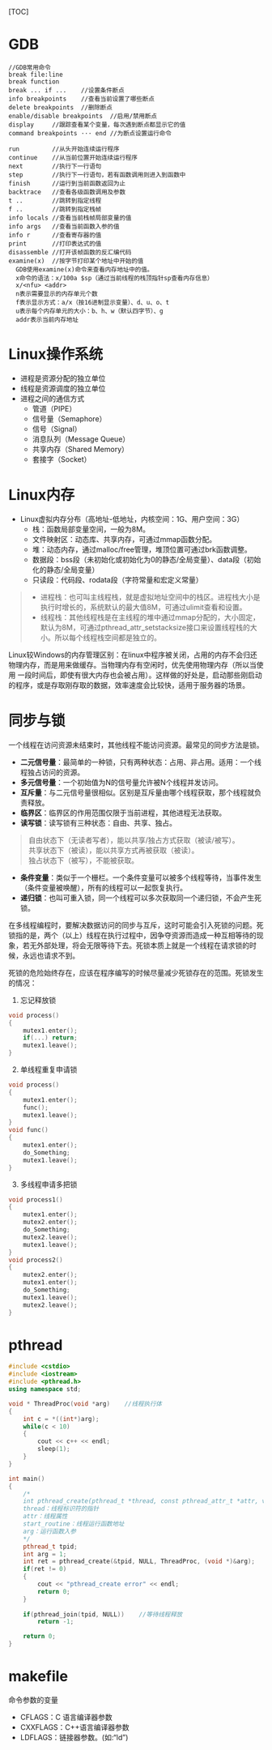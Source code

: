 [TOC]

# GDB
```
//GDB常用命令
break file:line
break function
break ... if ...	//设置条件断点
info breakpoints	//查看当前设置了哪些断点
delete breakpoints	//删除断点
enable/disable breakpoints	//启用/禁用断点
display		//跟踪查看某个变量，每次遇到断点都显示它的值
command	breakpoints ··· end	//为断点设置运行命令

run			//从头开始连续运行程序
continue	//从当前位置开始连续运行程序
next		//执行下一行语句
step		//执行下一行语句，若有函数调用则进入到函数中
finish		//运行到当前函数返回为止
backtrace	//查看各级函数调用及参数
t ..		//跳转到指定线程
f ..		//跳转到指定栈帧
info locals	//查看当前栈帧局部变量的值
info args	//查看当前函数入参的值
info r		//查看寄存器的值
print		//打印表达式的值
disassemble //打开该帧函数的反汇编代码
examine(x)	//按字节打印某个地址中开始的值
  GDB使用examine(x)命令来查看内存地址中的值。
  x命令的语法：x/100a $sp（通过当前线程的栈顶指针sp查看内存信息）
  x/<nfu> <addr>
  n表示需要显示的内存单元个数
  f表示显示方式：a/x（按16进制显示变量）、d、u、o、t
  u表示每个内存单元的大小：b、h、w（默认四字节）、g
  addr表示当前内存地址
```

# Linux操作系统
* 进程是资源分配的独立单位
* 线程是资源调度的独立单位
* 进程之间的通信方式
    * 管道（PIPE）
    * 信号量（Semaphore）
    * 信号（Signal）
    * 消息队列（Message Queue）
    * 共享内存（Shared Memory）
    * 套接字（Socket）



# Linux内存

* Linux虚拟内存分布（高地址-低地址，内核空间：1G、用户空间：3G）
    * 栈：函数局部变量空间，一般为8M。
    * 文件映射区：动态库、共享内存，可通过mmap函数分配。
    * 堆：动态内存，通过malloc/free管理，堆顶位置可通过brk函数调整。
    * 数据段：bss段（未初始化或初始化为0的静态/全局变量）、data段（初始化的静态/全局变量）
    * 只读段：代码段、rodata段（字符常量和宏定义常量）

> * 进程栈：也可叫主线程栈，就是虚拟地址空间中的栈区。进程栈大小是执行时增长的，系统默认的最大值8M，可通过ulimit查看和设置。
> * 线程栈：其他线程栈是在主线程的堆中通过mmap分配的，大小固定，默认为8M，可通过pthread_attr_setstacksize接口来设置线程栈的大小。所以每个线程栈空间都是独立的。


Linux较Windows的内存管理区别：在linux中程序被关闭，占用的内存不会归还物理内存，而是用来做缓存。当物理内存有空闲时，优先使用物理内存（所以当使用 一段时间后，即使有很大内存也会被占用）。这样做的好处是，启动那些刚启动的程序，或是存取刚存取的数据，效率速度会比较快，适用于服务器的场景。



# 同步与锁
一个线程在访问资源未结束时，其他线程不能访问资源。最常见的同步方法是锁。
* **二元信号量**：最简单的一种锁，只有两种状态：占用、非占用。适用：一个线程独占访问的资源。
* **多元信号量**：一个初始值为N的信号量允许被N个线程并发访问。
* **互斥量**：与二元信号量很相似。区别是互斥量由哪个线程获取，那个线程就负责释放。
* **临界区**：临界区的作用范围仅限于当前进程，其他进程无法获取。
* **读写锁**：读写锁有三种状态：自由、共享、独占。
> 自由状态下（无读者写者），能以共享/独占方式获取（被读/被写）。  
> 共享状态下（被读），能以共享方式再被获取（被读）。  
> 独占状态下（被写），不能被获取。  
* **条件变量**：类似于一个栅栏。一个条件变量可以被多个线程等待，当事件发生（条件变量被唤醒），所有的线程可以一起恢复执行。
* **递归锁**：也叫可重入锁，同一个线程可以多次获取同一个递归锁，不会产生死锁。

在多线程编程时，要解决数据访问的同步与互斥，这时可能会引入死锁的问题。死锁指的是，两个（以上）线程在执行过程中，因争夺资源而造成一种互相等待的现象，若无外部处理，将会无限等待下去。死锁本质上就是一个线程在请求锁的时候，永远也请求不到。

死锁的危险始终存在，应该在程序编写的时候尽量减少死锁存在的范围。死锁发生的情况：  
1. 忘记释放锁
```c++
void process()
{
    mutex1.enter();
    if(...)	return;
    mutex1.leave();
} 
```
2. 单线程重复申请锁
```c++
void process()
{
    mutex1.enter();
    func();
    mutex1.leave();
} 
void func()
{
    mutex1.enter();
    do_Something;
    mutex1.leave();
}
```
3. 多线程申请多把锁
```c++
void process1()
{
    mutex1.enter();
    mutex2.enter();
    do_Something;
    mutex2.leave();
    mutex1.leave();
}
void process2()
{
    mutex2.enter();
    mutex1.enter();
    do_Something;
    mutex1.leave();
    mutex2.leave();
}
```


# pthread
```c++
#include <cstdio>
#include <iostream>
#include <pthread.h>
using namespace std;

void * ThreadProc(void *arg)	//线程执行体
{
	int c = *((int*)arg);
	while(c < 10)
	{
		cout << c++ << endl;
		sleep(1);
	}
}

int main()
{
    /*
    int pthread_create(pthread_t *thread, const pthread_attr_t *attr, void *(*start_routine) (void *), void *arg);
    thread：线程标识符的指针
    attr：线程属性
    start_routine：线程运行函数地址
    arg：运行函数入参
    */
	pthread_t tpid;
	int arg = 1;
	int ret = pthread_create(&tpid, NULL, ThreadProc, (void *)&arg);
	if(ret != 0)
	{
		cout << "pthread_create error" << endl;
		return 0;
	}
	
	if(pthread_join(tpid, NULL))	//等待线程释放
		return -1;

	return 0;
}
```

# makefile

命令参数的变量

- CFLAGS：C 语言编译器参数
- CXXFLAGS：C++语言编译器参数
- LDFLAGS：链接器参数。(如:“ld”)



